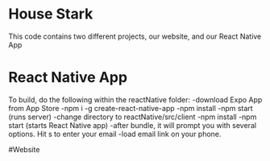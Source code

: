 # House Stark
This code contains two different projects, our website, and our React Native App

# React Native App
To build, do the following within the reactNative folder:
-download Expo App from App Store
-npm i -g create-react-native-app
-npm install
-npm start (runs server)
-change directory to reactNative/src/client
-npm install
-npm start (starts React Native app)
-after bundle, it will prompt you with several options. Hit s to enter your email
-load email link on your phone. 

#Website

